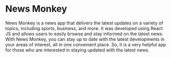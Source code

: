# News Monkey

News Monkey is a news app that delivers the latest updates on a variety of topics, including sports, business, and more. It was developed using React JS and allows users to easily browse and stay informed on the latest news. With News Monkey, you can stay up to date with the latest developments in your areas of interest, all in one convenient place. So, it is a very helpful app for those who are interested in staying updated with the latest news.
